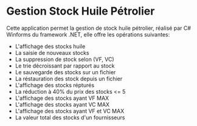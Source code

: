 # Gestion Stock Huile Pétrolier
Cette application permet la gestion de stock huile pétrolier, réalisé par C# Winforms du framework .NET, elle offre les opérations suivantes:
  - L'affichage des stocks huile
  - La saisie de nouveaux stocks
  - La suppression de stock selon (VF, VC)
  - Le trie décroissant par rapport au stock
  - Le sauvegarde des stocks sur un fichier
  - La réstauration des stock depuis un fichier
  - L'affichage des stocks répturés
  - La réduction à 40% du prix des stocks <= 5
  - L'affichage des stocks ayant VF MAX
  - L'affichage des stocks ayant VC MAX
  - L'affichage des stocks ayant VF et VC MAX
  - La valeur total des stocks d'un fournisseurs

